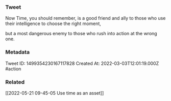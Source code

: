 ### Tweet
Now Time, you should remember, is a good friend and ally to
those who use their intelligence to choose the right moment,

but a most dangerous enemy to those who rush into action at the wrong one.

### Metadata
Tweet ID: 1499354230167117828
Created At: 2022-03-03T12:01:19.000Z
#action

### Related
[[2022-05-21 09-45-05 Use time as an asset]]

